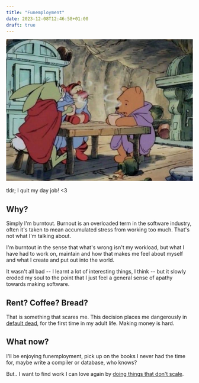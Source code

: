 ```yaml
---
title: "Funemployment"
date: 2023-12-08T12:46:58+01:00
draft: true
---
```


![winnie the pooh around a table with friends](/winnie.jpg)

tldr; I quit my day job! <3

<!-- 

If you really want to know ask me! I don't owe anyone an explaination. I joined a shit company. Whoops. Shit happens.

**Update - Dec 30th 2023**

I didn't want to speculate/burn bridges by detailing the reasoning why I resigned but
there were warning signs -- a lack of transparency e.g (I still haven't been paid for my last month),
high "bug" rates and invariants that made no sense among others lead me to suspect something was very wrong and
my only real option was to resign -- I didn't realise the full extent:

- <https://www.newswire.ca/news-releases/catalx-cts-ltd-announces-security-breach-loss-of-crypto-assets-and-ongoing-investigation-805146446.html>

This... sucks, terribly.

**End Update** -->

## Why?

Simply I'm burntout. Burnout is an overloaded term in the software industry, often it's taken to
mean accumulated stress from working too much. That's not what I'm talking about.

I'm burntout in the sense that what's wrong isn't my workload, but what I have had to work on, maintain and
how that makes me feel about myself and what I create and put out into the world.

It wasn't all bad -- I learnt a lot of interesting things, I think -- but it slowly eroded
my soul to the point that I just feel a general sense of apathy towards making software.

## Rent? Coffee? Bread?

That is something that scares me. This decision places me dangerously in [default dead](https://www.paulgraham.com/aord.html),
for the first time in my adult life. Making money is hard.

## What now?

I'll be enjoying funemployment, pick up on the books I never had the time for, maybe write a compiler or
database, who knows?

But.. I want to find work I can love again by [doing things that don't scale](https://www.paulgraham.com/ds.html).
